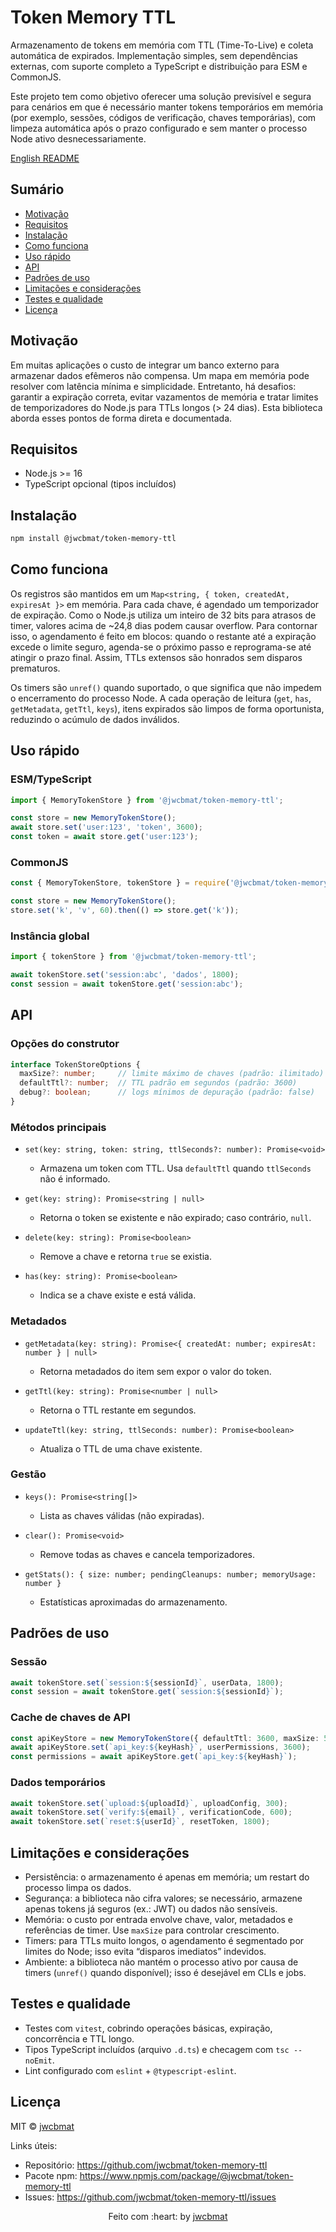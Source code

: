 # Token Memory TTL

Armazenamento de tokens em memória com TTL (Time-To-Live) e coleta automática de expirados. Implementação simples, sem dependências externas, com suporte completo a TypeScript e distribuição para ESM e CommonJS.

Este projeto tem como objetivo oferecer uma solução previsível e segura para cenários em que é necessário manter tokens temporários em memória (por exemplo, sessões, códigos de verificação, chaves temporárias), com limpeza automática após o prazo configurado e sem manter o processo Node ativo desnecessariamente.

[English README](./README.md)

## Sumário

- [Motivação](#motivação)
- [Requisitos](#requisitos)
- [Instalação](#instalação)
- [Como funciona](#como-funciona)
- [Uso rápido](#uso-rápido)
- [API](#api)
- [Padrões de uso](#padrões-de-uso)
- [Limitações e considerações](#limitações-e-considerações)
- [Testes e qualidade](#testes-e-qualidade)
- [Licença](#licença)

## Motivação

Em muitas aplicações o custo de integrar um banco externo para armazenar dados efêmeros não compensa. Um mapa em memória pode resolver com latência mínima e simplicidade. Entretanto, há desafios: garantir a expiração correta, evitar vazamentos de memória e tratar limites de temporizadores do Node.js para TTLs longos (> 24 dias). Esta biblioteca aborda esses pontos de forma direta e documentada.

## Requisitos

- Node.js >= 16
- TypeScript opcional (tipos incluídos)

## Instalação

```bash
npm install @jwcbmat/token-memory-ttl
```

## Como funciona

Os registros são mantidos em um `Map<string, { token, createdAt, expiresAt }>` em memória. Para cada chave, é agendado um temporizador de expiração. Como o Node.js utiliza um inteiro de 32 bits para atrasos de timer, valores acima de ~24,8 dias podem causar overflow. Para contornar isso, o agendamento é feito em blocos: quando o restante até a expiração excede o limite seguro, agenda-se o próximo passo e reprograma-se até atingir o prazo final. Assim, TTLs extensos são honrados sem disparos prematuros.

Os timers são `unref()` quando suportado, o que significa que não impedem o encerramento do processo Node. A cada operação de leitura (`get`, `has`, `getMetadata`, `getTtl`, `keys`), itens expirados são limpos de forma oportunista, reduzindo o acúmulo de dados inválidos.

## Uso rápido

### ESM/TypeScript

```ts
import { MemoryTokenStore } from '@jwcbmat/token-memory-ttl';

const store = new MemoryTokenStore();
await store.set('user:123', 'token', 3600);
const token = await store.get('user:123');
```

### CommonJS

```js
const { MemoryTokenStore, tokenStore } = require('@jwcbmat/token-memory-ttl');

const store = new MemoryTokenStore();
store.set('k', 'v', 60).then(() => store.get('k'));
```

### Instância global

```ts
import { tokenStore } from '@jwcbmat/token-memory-ttl';

await tokenStore.set('session:abc', 'dados', 1800);
const session = await tokenStore.get('session:abc');
```

## API

### Opções do construtor

```ts
interface TokenStoreOptions {
  maxSize?: number;     // limite máximo de chaves (padrão: ilimitado)
  defaultTtl?: number;  // TTL padrão em segundos (padrão: 3600)
  debug?: boolean;      // logs mínimos de depuração (padrão: false)
}
```

### Métodos principais

- `set(key: string, token: string, ttlSeconds?: number): Promise<void>`
  - Armazena um token com TTL. Usa `defaultTtl` quando `ttlSeconds` não é informado.

- `get(key: string): Promise<string | null>`
  - Retorna o token se existente e não expirado; caso contrário, `null`.

- `delete(key: string): Promise<boolean>`
  - Remove a chave e retorna `true` se existia.

- `has(key: string): Promise<boolean>`
  - Indica se a chave existe e está válida.

### Metadados

- `getMetadata(key: string): Promise<{ createdAt: number; expiresAt: number } | null>`
  - Retorna metadados do item sem expor o valor do token.

- `getTtl(key: string): Promise<number | null>`
  - Retorna o TTL restante em segundos.

- `updateTtl(key: string, ttlSeconds: number): Promise<boolean>`
  - Atualiza o TTL de uma chave existente.

### Gestão

- `keys(): Promise<string[]>`
  - Lista as chaves válidas (não expiradas).

- `clear(): Promise<void>`
  - Remove todas as chaves e cancela temporizadores.

- `getStats(): { size: number; pendingCleanups: number; memoryUsage: number }`
  - Estatísticas aproximadas do armazenamento.

## Padrões de uso

### Sessão

```ts
await tokenStore.set(`session:${sessionId}`, userData, 1800);
const session = await tokenStore.get(`session:${sessionId}`);
```

### Cache de chaves de API

```ts
const apiKeyStore = new MemoryTokenStore({ defaultTtl: 3600, maxSize: 5000 });
await apiKeyStore.set(`api_key:${keyHash}`, userPermissions, 3600);
const permissions = await apiKeyStore.get(`api_key:${keyHash}`);
```

### Dados temporários

```ts
await tokenStore.set(`upload:${uploadId}`, uploadConfig, 300);
await tokenStore.set(`verify:${email}`, verificationCode, 600);
await tokenStore.set(`reset:${userId}`, resetToken, 1800);
```

## Limitações e considerações

- Persistência: o armazenamento é apenas em memória; um restart do processo limpa os dados.
- Segurança: a biblioteca não cifra valores; se necessário, armazene apenas tokens já seguros (ex.: JWT) ou dados não sensíveis.
- Memória: o custo por entrada envolve chave, valor, metadados e referências de timer. Use `maxSize` para controlar crescimento.
- Timers: para TTLs muito longos, o agendamento é segmentado por limites do Node; isso evita “disparos imediatos” indevidos.
- Ambiente: a biblioteca não mantém o processo ativo por causa de timers (`unref()` quando disponível); isso é desejável em CLIs e jobs.

## Testes e qualidade

- Testes com `vitest`, cobrindo operações básicas, expiração, concorrência e TTL longo.
- Tipos TypeScript incluídos (arquivo `.d.ts`) e checagem com `tsc --noEmit`.
- Lint configurado com `eslint` + `@typescript-eslint`.

## Licença

MIT © [jwcbmat](https://github.com/jwcbmat)

Links úteis:

- Repositório: https://github.com/jwcbmat/token-memory-ttl
- Pacote npm: https://www.npmjs.com/package/@jwcbmat/token-memory-ttl
- Issues: https://github.com/jwcbmat/token-memory-ttl/issues

<p align="center">
  Feito com :heart: by <a href="https://github.com/jwcbmat" target="_blank">jwcbmat</a>
</p>